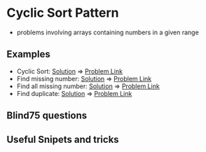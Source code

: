 # Cyclic Sort Pattern

- problems involving arrays containing numbers in a given range

## Examples

- Cyclic Sort: [Solution](/src/cyclic-sort/cyclic-sort.ts) => [Problem Link](https://www.educative.io/courses/grokking-the-coding-interview/B8qXVqVwDKY)
- Find missing number: [Solution](/src/cyclic-sort/find-missing-number.ts) => [Problem Link](https://leetcode.com/problems/missing-number/)
- Find all missing number: [Solution](/src/cyclic-sort/find-all-missing-numbers.ts) => [Problem Link](https://leetcode.com/problems/find-all-numbers-disappeared-in-an-array/)
- Find duplicate: [Solution](/src/cyclic-sort/find-duplicate.ts) => [Problem Link](https://leetcode.com/problems/find-the-duplicate-number/)

## Blind75 questions


## Useful Snipets and tricks

